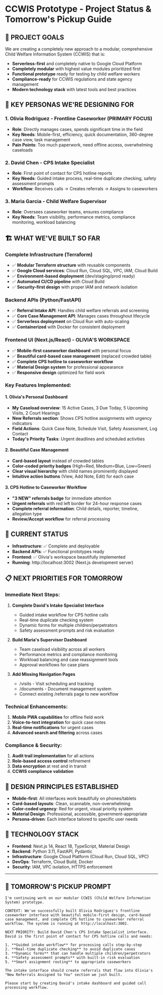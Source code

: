 # CCWIS Prototype - Project Status & Tomorrow's Pickup Guide

## 🎯 **PROJECT GOALS**
We are creating a completely new approach to a modular, comprehensive Child Welfare Information System (CCWIS) that is:
- **Serverless-first** and completely native to Google Cloud Platform
- **Completely modular** with highest value modules prioritized first
- **Functional prototype** ready for testing by child welfare workers
- **Compliance-ready** for CCWIS regulations and state agency management
- **Modern technology stack** with latest tools and best practices

## 👥 **KEY PERSONAS WE'RE DESIGNING FOR**

### 1. **Olivia Rodriguez - Frontline Caseworker** (PRIMARY FOCUS)
- **Role**: Directly manages cases, spends significant time in the field
- **Key Needs**: Mobile-first, efficiency, quick documentation, 360-degree case view, task management
- **Pain Points**: Too much paperwork, need offline access, overwhelming caseloads

### 2. **David Chen - CPS Intake Specialist**
- **Role**: First point of contact for CPS hotline reports
- **Key Needs**: Guided intake process, real-time duplicate checking, safety assessment prompts
- **Workflow**: Receives calls → Creates referrals → Assigns to caseworkers

### 3. **Maria Garcia - Child Welfare Supervisor**
- **Role**: Oversees caseworker teams, ensures compliance
- **Key Needs**: Team visibility, performance metrics, compliance monitoring, workload balancing

## 🏗️ **WHAT WE'VE BUILT SO FAR**

### **Complete Infrastructure (Terraform)**
- ✅ **Modular Terraform structure** with reusable components
- ✅ **Google Cloud services**: Cloud Run, Cloud SQL, VPC, IAM, Cloud Build
- ✅ **Environment-based deployment** (dev/staging/prod ready)
- ✅ **Automated CI/CD pipeline** with Cloud Build
- ✅ **Security-first design** with proper IAM and network isolation

### **Backend APIs (Python/FastAPI)**
- ✅ **Referral Intake API**: Handles child welfare referrals and screening
- ✅ **Core Case Management API**: Manages cases throughout lifecycle
- ✅ **Serverless deployment** on Cloud Run with auto-scaling
- ✅ **Containerized** with Docker for consistent deployment

### **Frontend UI (Next.js/React) - OLIVIA'S WORKSPACE**
- ✅ **Mobile-first caseworker dashboard** with personal focus
- ✅ **Beautiful card-based case management** (replaced crowded table)
- ✅ **Complete CPS hotline to caseworker workflow**
- ✅ **Material Design system** for professional appearance
- ✅ **Responsive design** optimized for field work

### **Key Features Implemented:**

#### **1. Olivia's Personal Dashboard**
- **My Caseload overview**: 15 Active Cases, 3 Due Today, 5 Upcoming Visits, 2 Court Hearings
- **New Referrals section**: Shows CPS hotline assignments with urgency indicators
- **Field Actions**: Quick Case Note, Schedule Visit, Safety Assessment, Log Contact
- **Today's Priority Tasks**: Urgent deadlines and scheduled activities

#### **2. Beautiful Case Management**
- **Card-based layout** instead of crowded tables
- **Color-coded priority badges** (High=Red, Medium=Blue, Low=Green)
- **Clear visual hierarchy** with child names prominently displayed
- **Intuitive action buttons** (View, Add Note, Edit) for each case

#### **3. CPS Hotline to Caseworker Workflow**
- **"3 NEW" referrals badge** for immediate attention
- **Urgent referrals** with red left border for 24-hour response cases
- **Complete referral information**: Child details, reporter, timeline, allegation type
- **Review/Accept workflow** for referral processing

## 🚀 **CURRENT STATUS**
- **Infrastructure**: ✅ Complete and deployable
- **Backend APIs**: ✅ Functional prototypes ready
- **Frontend**: ✅ Olivia's workspace beautifully implemented
- **Running**: http://localhost:3002 (Next.js development server)

## 📋 **NEXT PRIORITIES FOR TOMORROW**

### **Immediate Next Steps:**
1. **Complete David's Intake Specialist Interface**
   - Guided intake workflow for CPS hotline calls
   - Real-time duplicate checking system
   - Dynamic forms for multiple children/perpetrators
   - Safety assessment prompts and risk evaluation

2. **Build Maria's Supervisor Dashboard**
   - Team caseload visibility across all workers
   - Performance metrics and compliance monitoring
   - Workload balancing and case reassignment tools
   - Approval workflows for case plans

3. **Add Missing Navigation Pages**
   - /visits - Visit scheduling and tracking
   - /documents - Document management system
   - Connect existing /referrals page to new workflow

### **Technical Enhancements:**
1. **Mobile PWA capabilities** for offline field work
2. **Voice-to-text integration** for quick case notes
3. **Real-time notifications** for urgent cases
4. **Advanced search and filtering** across cases

### **Compliance & Security:**
1. **Audit trail implementation** for all actions
2. **Role-based access control** refinement
3. **Data encryption** at rest and in transit
4. **CCWIS compliance validation**

## 🎨 **DESIGN PRINCIPLES ESTABLISHED**
- **Mobile-first**: All interfaces work beautifully on phones/tablets
- **Card-based layouts**: Clean, scannable, non-overwhelming
- **Color-coded urgency**: Red for urgent, visual priority system
- **Material Design**: Professional, accessible, government-appropriate
- **Persona-driven**: Each interface tailored to specific user needs

## 🔧 **TECHNOLOGY STACK**
- **Frontend**: Next.js 14, React 18, TypeScript, Material Design
- **Backend**: Python 3.11, FastAPI, Pydantic
- **Infrastructure**: Google Cloud Platform (Cloud Run, Cloud SQL, VPC)
- **DevOps**: Terraform, Cloud Build, Docker
- **Security**: IAM, VPC isolation, HTTPS enforcement

---

## 📝 **TOMORROW'S PICKUP PROMPT**

```
I'm continuing work on our modular CCWIS (Child Welfare Information System) prototype. 

CONTEXT: We've successfully built Olivia Rodriguez's frontline caseworker interface with beautiful mobile-first design, card-based case management, and complete CPS hotline to caseworker referral workflow. The system is running at http://localhost:3002.

NEXT PRIORITY: Build David Chen's CPS Intake Specialist interface. David is the first point of contact for CPS hotline calls and needs:

1. **Guided intake workflow** for processing calls step-by-step
2. **Real-time duplicate checking** to avoid duplicate cases
3. **Dynamic forms** that can handle multiple children/perpetrators
4. **Safety assessment prompts** with built-in risk evaluation
5. **Smart assignment routing** to appropriate caseworkers

The intake interface should create referrals that flow into Olivia's "New Referrals Assigned to You" section we just built.

Please start by creating David's intake dashboard and guided call processing workflow.
